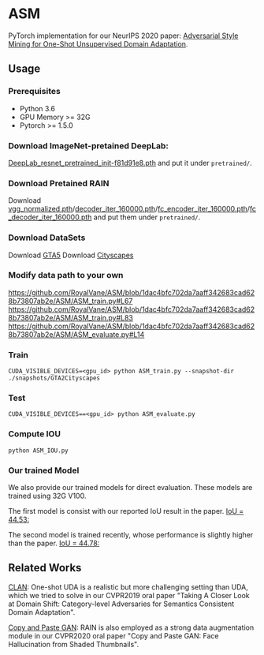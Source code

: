 # ASM
PyTorch implementation for our NeurIPS 2020 paper: [Adversarial Style Mining for One-Shot Unsupervised Domain Adaptation](https://proceedings.neurips.cc/paper/2020/hash/ed265bc903a5a097f61d3ec064d96d2e-Abstract.html).

 
## Usage

### Prerequisites
- Python 3.6
- GPU Memory >= 32G
- Pytorch >= 1.5.0

### Download ImageNet-pretained DeepLab:
[DeepLab_resnet_pretrained_init-f81d91e8.pth]( https://drive.google.com/open?id=13kjtX481LdtgJcpqD3oROabZyhGLSBm2) and put it under `pretrained/`.

### Download Pretained RAIN
Download [vgg_normalized.pth](https://drive.google.com/file/d/1EwhOhRSRxDfGebTyMAFMLxZgd-fztc9o/view?usp=sharing)/[decoder_iter_160000.pth](https://drive.google.com/file/d/1p56j29T2B-q2LAEpiwwW3ahlkEep0yNq/view?usp=sharing)/[fc_encoder_iter_160000.pth](https://drive.google.com/file/d/1MzeG28skoWdcjjc0DbmYj4iPbnZbbfDm/view?usp=sharing)/[fc_decoder_iter_160000.pth](https://drive.google.com/file/d/1xrkpSPljeGJvhBYQbL8yLiOIRmWGxBc0/view?usp=sharing) and put them under `pretrained/`.

### Download DataSets
Download [GTA5](https://download.visinf.tu-darmstadt.de/data/from_games/)
Download [Cityscapes]( https://www.cityscapes-dataset.com/)


### Modify data path to your own
https://github.com/RoyalVane/ASM/blob/1dac4bfc702da7aaff342683cad628b73807ab2e/ASM/ASM_train.py#L67
https://github.com/RoyalVane/ASM/blob/1dac4bfc702da7aaff342683cad628b73807ab2e/ASM/ASM_train.py#L83
https://github.com/RoyalVane/ASM/blob/1dac4bfc702da7aaff342683cad628b73807ab2e/ASM/ASM_evaluate.py#L14

### Train
```
CUDA_VISIBLE_DEVICES=<gpu_id> python ASM_train.py --snapshot-dir ./snapshots/GTA2Cityscapes
```

### Test
```
CUDA_VISIBLE_DEVICES==<gpu_id> python ASM_evaluate.py
```

### Compute IOU
```
python ASM_IOU.py
```

### Our trained Model
We also provide our trained models for direct evaluation. These models are trained using 32G V100.

The first model is consist with our reported IoU result in the paper.
[IoU = 44.53:](https://drive.google.com/file/d/1SA8jxfdLt15AzE-nOM24dccf47fMjil6/view?usp=sharing) 

The second model is trained recently, whose performance is slightly higher than the paper.
[IoU = 44.78:](https://drive.google.com/file/d/1C1fbhMfZW6aIah5L58yw9mQ7EpuriNt5/view?usp=sharing)


## Related Works
[CLAN](https://github.com/RoyalVane/CLAN): One-shot UDA is a realistic but more challenging setting than UDA, which we tried to solve in our CVPR2019 oral paper "Taking A Closer Look at Domain Shift: Category-level Adversaries for Semantics Consistent Domain Adaptation".

[Copy and Paste GAN](https://openaccess.thecvf.com/content_CVPR_2020/papers/Zhang_Copy_and_Paste_GAN_Face_Hallucination_From_Shaded_Thumbnails_CVPR_2020_paper.pdf): RAIN is also employed as a strong data augmentation module in our CVPR2020 oral paper "Copy and Paste GAN: Face Hallucination from Shaded Thumbnails".

